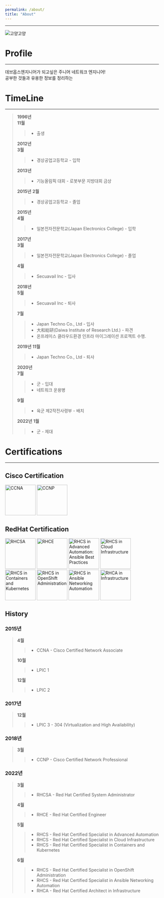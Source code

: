 ```yaml
---
permalink: /about/
title: "About"
---
```

---
![고양고양](https://avatars.githubusercontent.com/u/63218097?v=4)

# Profile  
---
데브옵스엔지니어가 되고싶은 주니어 네트워크 엔지니어!  
공부한 것들과 유용한 정보를 정리하는

# TimeLine
---
>**1996년**  
>**11월**  
>> - 출생   
>
>**2012년**  
>**3월**  
>> - 경상공업고등학교 - 입학  
>
>**2013년**  
>> - 기능올림픽 대회 - 로봇부문 지방대회 금상  
>
>**2015년**
>**2월**  
>> - 경상공업고등학교 - 졸업  
>
>**2015년**  
>**4월**  
>> - 일본전자전문학교(Japan Electronics College) - 입학  
>
>**2017년**  
>**3월**  
>> - 일본전자전문학교(Japan Electronics College) - 졸업   
>> 
>**4월**  
>> - Secuavail Inc - 입사  
>
>**2018년**  
>**5월**  
>> - Secuavail Inc - 퇴사  
>> 
>**7월**  
>> - Japan Techno Co., Ltd - 입사  
>> - 大和総研(Daiwa Institute of Research Ltd.) - 파견  
>> - 온프레미스 클라우드환경 인프라 마이그레이션 프로젝트 수행.  
>
>**2019년**
>**11월**  
>> - Japan Techno Co., Ltd - 퇴사  
>  
>**2020년**  
>**7월**  
>> - 군 - 입대  
>> - 네트워크 운용병  
>> 
>> 
>**9월**  
>> - 육군 제2작전사령부 - 배치  
>
>**2022년**
>**1월**  
>> - 군 - 제대  
>>
>

# Certifications  
---
## Cisco Certification
<a href="https://www.credly.com/badges/7d904446-7329-4d53-93a4-df5be61c886f"><img src="https://images.credly.com/size/340x340/images/683783d8-eaac-4c37-a14d-11bd8a36321d/ccna_600.png" width=100 alt="CCNA"></a> 
<a href="https://www.credly.com/badges/6fa81a01-e9cc-430c-9578-8c51b2fb0e2a"><img src="https://images.credly.com/size/340x340/images/706353b7-3a49-4e7b-80d6-ce80a597f580/cisco_ccnp_R_26S.png" width=100 alt="CCNP"></a>  

## RedHat Certification
<a href="https://www.credly.com/badges/d795e65e-bc48-45ec-aef7-4caf709b73b5"><img src="https://images.credly.com/size/340x340/images/572de0ba-2c59-4816-a59d-b0e1687e45ee/image.png" width=100 alt="RHCSA"></a>
<a href="https://www.credly.com/badges/3c3513ae-173a-4dfb-8b9d-f8a63d63cd83"><img src="https://images.credly.com/size/340x340/images/19c4e804-54fe-4857-b022-7cfd5520596c/image.png" width=100 alt="RHCE"></a>
<a href="https://www.credly.com/badges/66aa7a55-51c2-44c2-81e8-b48375898a0f"><img src="https://images.credly.com/size/340x340/images/bac8e6c2-e93e-419b-9348-9b09c7ba283b/image.png" width=100 alt="RHCS in Advanced Automation: Ansible Best Practices"></a>
<a href="https://www.credly.com/badges/25ac6cbe-a7e4-4550-8cbe-e27691a9447a"><img src="https://images.credly.com/size/340x340/images/51c369dc-fe98-4642-8eb5-b994cc1231e0/image.png" width=100 alt="RHCS in Cloud Infrastructure"></a>
<a href="https://www.credly.com/badges/39c6dc08-8f48-40b4-9363-069369db9cbd"><img src="https://images.credly.com/size/340x340/images/1dd8824f-d6b6-4967-906a-7bd3c0063fae/image.png" width=100 alt="RHCS in Containers and Kubernetes"></a>
<a href="https://www.credly.com/badges/de96b347-fe6a-4d4c-9707-7163399282ce"><img src="https://images.credly.com/size/340x340/images/b8ca27dc-36f7-4ca4-ad86-b2610b5227ed/image.png" width=100 alt="RHCS in OpenShift Administration"></a>
<a href="https://www.credly.com/badges/32f35380-febb-445a-9c82-f0e71c9c15df"><img src="https://images.credly.com/size/340x340/images/4c31b83c-3570-4fed-9bb3-8518a6eb81ca/image.png" width=100 alt="RHCS in Ansible Networking Automation"></a>
<a href="https://www.credly.com/badges/bb34600e-6c4a-4fbf-910c-6dd8070fabbe"><img src="https://images.credly.com/size/340x340/images/fdac57a1-cecc-4790-89da-ac5e6121fef1/image.png" width=100 alt="RHCA in Infrastructure"></a>

## History  
### 2015년
>**4월**  
>> - CCNA - Cisco Certified Network Associate  
> 
>**10월**  
>> - LPIC 1  
> 
>**12월**  
>> - LPIC 2  

### 2017년
>**12월**  
>> - LPIC 3 - 304 (Virtualization and High Availability)  

### 2018년
>**3월**  
>> - CCNP - Cisco Certified Network Professional  

### 2022년
>**3월**  
>> - RHCSA - Red Hat Certified System Administrator  
> 
>**4월**  
>> - RHCE - Red Hat Certified Engineer  
> 
>**5월**  
>> - RHCS - Red Hat Certified Specialist in Advanced Automation  
>> - RHCS - Red Hat Certified Specialist in Cloud Infrastructure  
>> - RHCS - Red Hat Certified Specialist in Containers and Kubernetes  
> 
>**6월**  
>> - RHCS - Red Hat Certified Specialist in OpenShift Administration  
>> - RHCS - Red Hat Certified Specialist in Ansible Networking Automation  
>> - RHCA - Red Hat Certified Architect in Infrastructure  
> 
